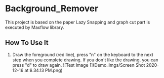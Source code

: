 # Background_Remover
This project is based on the paper Lazy Snapping and graph cut part is executed by Maxflow library.

## How To Use It
1. Draw the foreground (red line), press "n" on the keyboard to the next step when you complete drawing. If you don't like the drawing, you can press "d" to draw again.
![Test Image 1](Demo_Imgs/Screen Shot 2020-12-16 at 9.34.13 PM.png)

